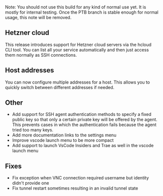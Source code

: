 Note: You should not use this build for any kind of normal use yet. It is mostly for internal testing. Once the PTB branch is stable enough for normal usage, this note will be removed.

## Hetzner cloud

This release introduces support for Hetzner cloud servers via the hcloud CLI tool. You can list all your service automatically and then just access them normally as SSH connections.

## Host addresses

You can now configure multiple addresses for a host. This allows you to quickly switch between different addresses if needed.

## Other

- Add support for SSH agent authentication methods to specify a fixed public key so that only a certain private key will be offered by the agent. This prevents cases in which the authentication fails because the agent tried too many keys.
- Add more documentation links to the settings menu
- Improve vscode launch menu to be more compact
- Add support to launch VsCode Insiders and Trae as well in the vscode launch menu


## Fixes

- Fix exception when VNC connection required username but identity didn't provide one
- Fix tunnel restart sometimes resulting in an invalid tunnel state
